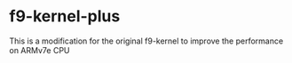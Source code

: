 # f9-kernel-plus
This is a modification for the original  f9-kernel to improve the performance on ARMv7e CPU
